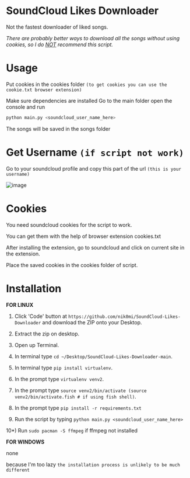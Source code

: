 # SoundCloud Likes Downloader

Not the fastest downloader of liked songs.

*There are probably better ways to download all the songs without using cookies, so I do <ins>NOT</ins> recommend this script.*

# Usage

Put cookies in the cookies folder `(to get cookies you can use the cookie.txt browser extension)`

Make sure dependencies are installed
Go to the main folder open the console and run 
```bash
python main.py <soundcloud_user_name_here>
```

The songs will be saved in the songs folder

# Get Username `(if script not work)`

Go to your soundcloud profile and copy this part of the url `(this is your username)`

![image](https://github.com/user-attachments/assets/53cf9367-9f46-462d-9d10-af8302aae86c)


# Cookies

You need soundcloud cookies for the script to work. 

You can get them with the help of browser extension cookies.txt

After installing the extension, go to soundcloud and click on current site in the extension.

Place the saved cookies in the cookies folder of script.

# Installation

**FOR LINUX**

1) Click 'Code' button at `https://github.com/nik0mi/SoundCloud-Likes-Downloader` and download the ZIP onto your Desktop.

2) Extract the zip on desktop.

3) Open up Terminal.

4) In terminal type `cd ~/Desktop/SoundCloud-Likes-Downloader-main`.

5) In terminal type `pip install virtualenv`.

6) In the prompt type `virtualenv venv2`.

7) In the prompt type `source venv2/bin/activate (source venv2/bin/activate.fish # if using fish shell)`.

8) In the prompt type `pip install -r requirements.txt`

9) Run the script by typing `python main.py <soundcloud_user_name_here>`

10*) Run `sudo pacman -S ffmpeg` if ffmpeg not installed 

**FOR WINDOWS**

none

because I'm too lazy
`the installation process is unlikely to be much different`
